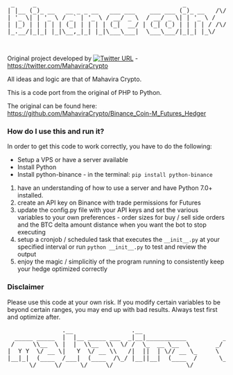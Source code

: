 <pre>

 _     _                                        _                _              _              _           _   
| |__ (_)_ __   __ _ _ __   ___ ___    ___ ___ (_)_ __   /\/\   | |__   ___  __| | __ _  ___  | |__   ___ | |_ 
| '_ \| | '_ \ / _` | '_ \ / __/ _ \  / __/ _ \| | '_ \ /    \  | '_ \ / _ \/ _` |/ _` |/ _ \ | '_ \ / _ \| __|
| |_) | | | | | (_| | | | | (_|  __/ | (_| (_) | | | | / /\/\ \ | | | |  __/ (_| | (_| |  __/ | |_) | (_) | |_ 
|_.__/|_|_| |_|\__,_|_| |_|\___\___|  \___\___/|_|_| |_\/    \/ |_| |_|\___|\__,_|\__, |\___| |_.__/ \___/ \__|
                                                                                  |___/                        

</pre>

Original project developed by [![Twitter URL](https://img.shields.io/twitter/url/https/twitter.com/mahaviracrypto.svg?style=social&label=MahaviraCrypto)](https://twitter.com/mahaviracrypto) - https://twitter.com/MahaviraCrypto

All ideas and logic are that of Mahavira Crypto.                                               

This is a code port from the original of PHP to Python. 

The original can be found here:
https://github.com/MahaviraCrypto/Binance_Coin-M_Futures_Hedger

### How do I use this and run it?
In order to get this code to work correctly, you have to do the following:

* Setup a VPS or have a server available
* Install Python
* Install python-binance - in the terminal: `pip install python-binance`

1. have an understanding of how to use a server and have Python 7.0+ installed.
2. create an API key on Binance with trade permissions for Futures
3. update the config.py file with your API keys and set the various variables to your own preferences - order sizes for buy / sell side orders and the BTC delta amount distance when you want the bot to stop executing
4. setup a cronjob / scheduled task that executes the `__init__.py` at your specified interval or run `python __init__.py` to test and review the output
5. enjoy the magic / simplicitiy of the program running to consistently keep your hedge optimized correctly

### Disclaimer
Please use this code at your own risk.  If you modify certain variables to be beyond certain ranges, you may end up with bad results.  Always test first and optimize after.

<pre>
               .__                .__                                                 __          
  _____ _____  |  |__ _____ ___  _|__|___________          ___________ ___.__._______/  |_  ____  
 /     \\__  \ |  |  \\__  \\  \/ /  \_  __ \__  \       _/ ___\_  __ <   |  |\____ \   __\/  _ \ 
|  Y Y  \/ __ \|   Y  \/ __ \\   /|  ||  | \// __ \_     \  \___|  | \/\___  ||  |_> >  | (  <_> )
|__|_|  (____  /___|  (____  /\_/ |__||__|  (____  /      \___  >__|   / ____||   __/|__|  \____/ 
      \/     \/     \/     \/                    \/           \/       \/     |__|                

</pre>